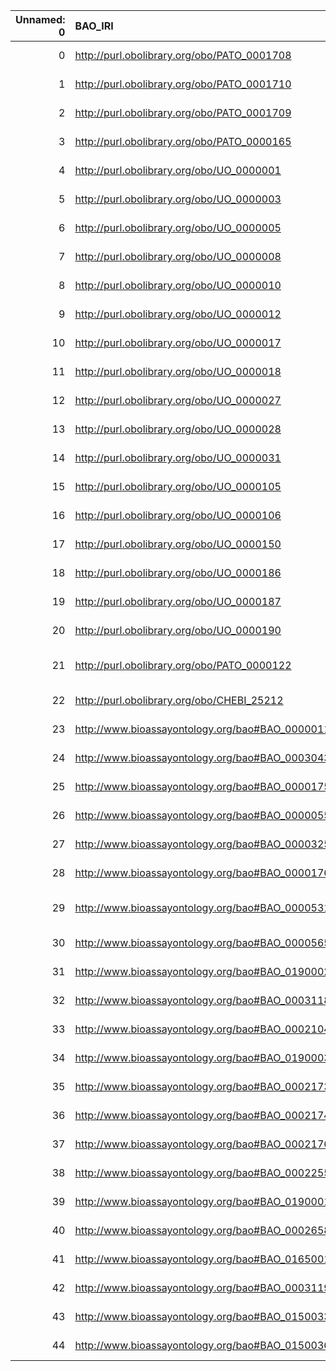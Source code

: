 |   Unnamed: 0 | BAO_IRI                                         | BAO_DESC                                                                                                     | MS_IRI                                       | MS_DESC                                                |
|-------------:|:------------------------------------------------|:-------------------------------------------------------------------------------------------------------------|:---------------------------------------------|:-------------------------------------------------------|
|            0 | http://purl.obolibrary.org/obo/PATO_0001708     | {'iri': 'http://purl.obolibrary.org/obo/PATO_0001708'}                                                       | http://purl.obolibrary.org/obo/PATO_0001708  | {'iri': 'http://purl.obolibrary.org/obo/PATO_0001708'} |
|            1 | http://purl.obolibrary.org/obo/PATO_0001710     | {'iri': 'http://purl.obolibrary.org/obo/PATO_0001710'}                                                       | http://purl.obolibrary.org/obo/PATO_0001710  | {'iri': 'http://purl.obolibrary.org/obo/PATO_0001710'} |
|            2 | http://purl.obolibrary.org/obo/PATO_0001709     | {'iri': 'http://purl.obolibrary.org/obo/PATO_0001709'}                                                       | http://purl.obolibrary.org/obo/PATO_0001709  | {'iri': 'http://purl.obolibrary.org/obo/PATO_0001709'} |
|            3 | http://purl.obolibrary.org/obo/PATO_0000165     | {'iri': 'http://purl.obolibrary.org/obo/PATO_0000165'}                                                       | http://purl.obolibrary.org/obo/PATO_0000165  | {'iri': 'http://purl.obolibrary.org/obo/PATO_0000165'} |
|            4 | http://purl.obolibrary.org/obo/UO_0000001       | {'iri': 'http://purl.obolibrary.org/obo/UO_0000001'}                                                         | http://purl.obolibrary.org/obo/UO_0000001    | {'iri': 'http://purl.obolibrary.org/obo/UO_0000001'}   |
|            5 | http://purl.obolibrary.org/obo/UO_0000003       | {'iri': 'http://purl.obolibrary.org/obo/UO_0000003'}                                                         | http://purl.obolibrary.org/obo/UO_0000003    | {'iri': 'http://purl.obolibrary.org/obo/UO_0000003'}   |
|            6 | http://purl.obolibrary.org/obo/UO_0000005       | {'iri': 'http://purl.obolibrary.org/obo/UO_0000005'}                                                         | http://purl.obolibrary.org/obo/UO_0000005    | {'iri': 'http://purl.obolibrary.org/obo/UO_0000005'}   |
|            7 | http://purl.obolibrary.org/obo/UO_0000008       | {'iri': 'http://purl.obolibrary.org/obo/UO_0000008'}                                                         | http://purl.obolibrary.org/obo/UO_0000008    | {'iri': 'http://purl.obolibrary.org/obo/UO_0000008'}   |
|            8 | http://purl.obolibrary.org/obo/UO_0000010       | {'iri': 'http://purl.obolibrary.org/obo/UO_0000010'}                                                         | http://purl.obolibrary.org/obo/UO_0000010    | {'iri': 'http://purl.obolibrary.org/obo/UO_0000010'}   |
|            9 | http://purl.obolibrary.org/obo/UO_0000012       | {'iri': 'http://purl.obolibrary.org/obo/UO_0000012'}                                                         | http://purl.obolibrary.org/obo/UO_0000012    | {'iri': 'http://purl.obolibrary.org/obo/UO_0000012'}   |
|           10 | http://purl.obolibrary.org/obo/UO_0000017       | {'iri': 'http://purl.obolibrary.org/obo/UO_0000017'}                                                         | http://purl.obolibrary.org/obo/UO_0000017    | {'iri': 'http://purl.obolibrary.org/obo/UO_0000017'}   |
|           11 | http://purl.obolibrary.org/obo/UO_0000018       | {'iri': 'http://purl.obolibrary.org/obo/UO_0000018'}                                                         | http://purl.obolibrary.org/obo/UO_0000018    | {'iri': 'http://purl.obolibrary.org/obo/UO_0000018'}   |
|           12 | http://purl.obolibrary.org/obo/UO_0000027       | {'iri': 'http://purl.obolibrary.org/obo/UO_0000027'}                                                         | http://purl.obolibrary.org/obo/UO_0000027    | {'iri': 'http://purl.obolibrary.org/obo/UO_0000027'}   |
|           13 | http://purl.obolibrary.org/obo/UO_0000028       | {'iri': 'http://purl.obolibrary.org/obo/UO_0000028'}                                                         | http://purl.obolibrary.org/obo/UO_0000028    | {'iri': 'http://purl.obolibrary.org/obo/UO_0000028'}   |
|           14 | http://purl.obolibrary.org/obo/UO_0000031       | {'iri': 'http://purl.obolibrary.org/obo/UO_0000031'}                                                         | http://purl.obolibrary.org/obo/UO_0000031    | {'iri': 'http://purl.obolibrary.org/obo/UO_0000031'}   |
|           15 | http://purl.obolibrary.org/obo/UO_0000105       | {'iri': 'http://purl.obolibrary.org/obo/UO_0000105'}                                                         | http://purl.obolibrary.org/obo/UO_0000105    | {'iri': 'http://purl.obolibrary.org/obo/UO_0000105'}   |
|           16 | http://purl.obolibrary.org/obo/UO_0000106       | {'iri': 'http://purl.obolibrary.org/obo/UO_0000106'}                                                         | http://purl.obolibrary.org/obo/UO_0000106    | {'iri': 'http://purl.obolibrary.org/obo/UO_0000106'}   |
|           17 | http://purl.obolibrary.org/obo/UO_0000150       | {'iri': 'http://purl.obolibrary.org/obo/UO_0000150'}                                                         | http://purl.obolibrary.org/obo/UO_0000150    | {'iri': 'http://purl.obolibrary.org/obo/UO_0000150'}   |
|           18 | http://purl.obolibrary.org/obo/UO_0000186       | {'iri': 'http://purl.obolibrary.org/obo/UO_0000186'}                                                         | http://purl.obolibrary.org/obo/UO_0000186    | {'iri': 'http://purl.obolibrary.org/obo/UO_0000186'}   |
|           19 | http://purl.obolibrary.org/obo/UO_0000187       | {'iri': 'http://purl.obolibrary.org/obo/UO_0000187'}                                                         | http://purl.obolibrary.org/obo/UO_0000187    | {'iri': 'http://purl.obolibrary.org/obo/UO_0000187'}   |
|           20 | http://purl.obolibrary.org/obo/UO_0000190       | {'iri': 'http://purl.obolibrary.org/obo/UO_0000190'}                                                         | http://purl.obolibrary.org/obo/UO_0000190    | {'iri': 'http://purl.obolibrary.org/obo/UO_0000190'}   |
|           21 | http://purl.obolibrary.org/obo/PATO_0000122     | {'label': 'length (quality)', 'prefLabel': 'length (quality)', 'altLabel': 'length', 'name': 'PATO_0000122'} | http://purl.obolibrary.org/obo/PEFF_0001006  | {'label': 'length'}                                    |
|           22 | http://purl.obolibrary.org/obo/CHEBI_25212      | {'label': 'metabolite', 'prefLabel': None, 'altLabel': None, 'name': 'CHEBI_25212'}                          | http://purl.obolibrary.org/obo/MS_1003036    | {'label': 'metabolite'}                                |
|           23 | http://www.bioassayontology.org/bao#BAO_0000011 | {'label': 'nucleic acid', 'prefLabel': None, 'altLabel': None, 'name': 'BAO_0000011'}                        | http://purl.obolibrary.org/obo/MS_1003041    | {'label': 'nucleic acid'}                              |
|           24 | http://www.bioassayontology.org/bao#BAO_0003043 | {'label': 'molecular entity', 'prefLabel': None, 'altLabel': None, 'name': 'BAO_0003043'}                    | http://purl.obolibrary.org/obo/MS_1000881    | {'label': 'molecular entity'}                          |
|           25 | http://www.bioassayontology.org/bao#BAO_0000175 | {'label': 'protein', 'prefLabel': None, 'altLabel': None, 'name': 'BAO_0000175'}                             | http://purl.obolibrary.org/obo/MS_1000882    | {'label': 'protein'}                                   |
|           26 | http://www.bioassayontology.org/bao#BAO_0000055 | {'label': 'mass spectrometry', 'prefLabel': None, 'altLabel': None, 'name': 'BAO_0000055'}                   | http://purl.obolibrary.org/obo/MS_1000268    | {'label': 'mass spectrometry'}                         |
|           27 | http://www.bioassayontology.org/bao#BAO_0000325 | {'label': 'peptide', 'prefLabel': None, 'altLabel': None, 'name': 'BAO_0000325'}                             | http://purl.obolibrary.org/obo/MS_1000860    | {'label': 'peptide'}                                   |
|           28 | http://www.bioassayontology.org/bao#BAO_0000176 | {'label': 'small molecule', 'prefLabel': None, 'altLabel': None, 'name': 'BAO_0000176'}                      | http://purl.obolibrary.org/obo/MS_1003035    | {'label': 'small molecule'}                            |
|           29 | http://www.bioassayontology.org/bao#BAO_0000531 | {'label': 'coefficient of variation', 'prefLabel': None, 'altLabel': None, 'name': 'BAO_0000531'}            | http://purl.obolibrary.org/obo/MS_1001883    | {'label': 'coefficient of variation'}                  |
|           30 | http://www.bioassayontology.org/bao#BAO_0000565 | {'label': 'wavelength', 'prefLabel': None, 'altLabel': None, 'name': 'BAO_0000565'}                          | http://purl.obolibrary.org/obo/MS_1000843    | {'label': 'wavelength'}                                |
|           31 | http://www.bioassayontology.org/bao#BAO_0190002 | {'label': 'temperature unit', 'prefLabel': None, 'altLabel': None, 'name': 'BAO_0190002'}                    | http://purl.obolibrary.org/obo/UO_0000005    | {'label': 'temperature unit'}                          |
|           32 | http://www.bioassayontology.org/bao#BAO_0003118 | {'label': 'instrument', 'prefLabel': None, 'altLabel': None, 'name': 'BAO_0003118'}                          | http://purl.obolibrary.org/obo/MS_1000463    | {'label': 'instrument'}                                |
|           33 | http://www.bioassayontology.org/bao#BAO_0002104 | {'label': 'suspension', 'prefLabel': None, 'altLabel': None, 'name': 'BAO_0002104'}                          | http://purl.obolibrary.org/obo/MS_1000052    | {'label': 'suspension'}                                |
|           34 | http://www.bioassayontology.org/bao#BAO_0190003 | {'label': 'time unit', 'prefLabel': None, 'altLabel': None, 'name': 'BAO_0190003'}                           | http://purl.obolibrary.org/obo/UO_0000003    | {'label': 'time unit'}                                 |
|           35 | http://www.bioassayontology.org/bao#BAO_0002173 | {'label': 'mean', 'prefLabel': None, 'altLabel': None, 'name': 'BAO_0002173'}                                | http://purl.obolibrary.org/obo/MS_1002962    | {'label': 'mean'}                                      |
|           36 | http://www.bioassayontology.org/bao#BAO_0002174 | {'label': 'median', 'prefLabel': None, 'altLabel': None, 'name': 'BAO_0002174'}                              | http://purl.obolibrary.org/obo/MS_1002883    | {'label': 'median'}                                    |
|           37 | http://www.bioassayontology.org/bao#BAO_0002176 | {'label': 'standard deviation', 'prefLabel': None, 'altLabel': None, 'name': 'BAO_0002176'}                  | http://purl.obolibrary.org/obo/STATO_0000237 | {'label': 'standard deviation'}                        |
|           38 | http://www.bioassayontology.org/bao#BAO_0002255 | {'label': 'database filtering', 'prefLabel': None, 'altLabel': None, 'name': 'BAO_0002255'}                  | http://purl.obolibrary.org/obo/MS_1001019    | {'label': 'database filtering'}                        |
|           39 | http://www.bioassayontology.org/bao#BAO_0190001 | {'label': 'ratio', 'prefLabel': None, 'altLabel': None, 'name': 'BAO_0190001'}                               | http://purl.obolibrary.org/obo/UO_0000190    | {'label': 'ratio'}                                     |
|           40 | http://www.bioassayontology.org/bao#BAO_0002658 | {'label': 'counts per second', 'prefLabel': None, 'altLabel': None, 'name': 'BAO_0002658'}                   | http://purl.obolibrary.org/obo/MS_1000814    | {'label': 'counts per second'}                         |
|           41 | http://www.bioassayontology.org/bao#BAO_0165001 | {'label': 'researcher', 'prefLabel': None, 'altLabel': None, 'name': 'BAO_0165001'}                          | http://purl.obolibrary.org/obo/MS_1001271    | {'label': 'researcher'}                                |
|           42 | http://www.bioassayontology.org/bao#BAO_0003119 | {'label': 'software', 'prefLabel': None, 'altLabel': None, 'name': 'BAO_0003119'}                            | http://purl.obolibrary.org/obo/MS_1000531    | {'label': 'software'}                                  |
|           43 | http://www.bioassayontology.org/bao#BAO_0150033 | {'label': 'laser', 'prefLabel': None, 'altLabel': None, 'name': 'BAO_0150033'}                               | http://purl.obolibrary.org/obo/MS_1000840    | {'label': 'laser'}                                     |
|           44 | http://www.bioassayontology.org/bao#BAO_0150036 | {'label': 'gas laser', 'prefLabel': None, 'altLabel': None, 'name': 'BAO_0150036'}                           | http://purl.obolibrary.org/obo/MS_1000850    | {'label': 'gas laser'}                                 |